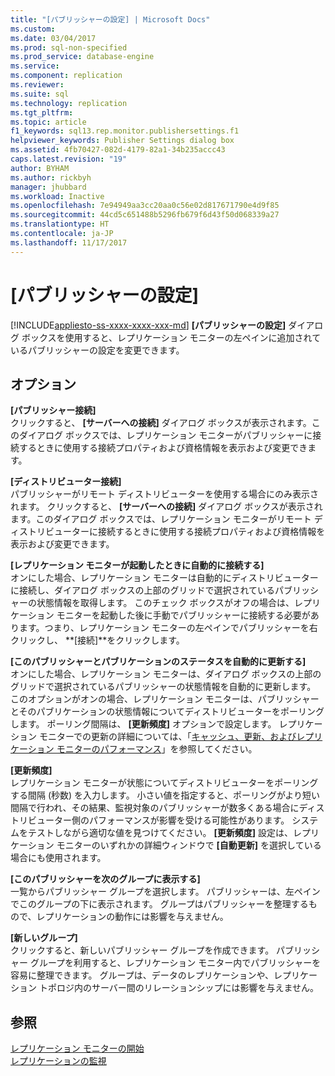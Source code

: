 ```yaml
---
title: "[パブリッシャーの設定] | Microsoft Docs"
ms.custom: 
ms.date: 03/04/2017
ms.prod: sql-non-specified
ms.prod_service: database-engine
ms.service: 
ms.component: replication
ms.reviewer: 
ms.suite: sql
ms.technology: replication
ms.tgt_pltfrm: 
ms.topic: article
f1_keywords: sql13.rep.monitor.publishersettings.f1
helpviewer_keywords: Publisher Settings dialog box
ms.assetid: 4fb70427-082d-4179-82a1-34b235accc43
caps.latest.revision: "19"
author: BYHAM
ms.author: rickbyh
manager: jhubbard
ms.workload: Inactive
ms.openlocfilehash: 7e94949aa3cc20aa0c56e02d817671790e4d9f85
ms.sourcegitcommit: 44cd5c651488b5296fb679f6d43f50d068339a27
ms.translationtype: HT
ms.contentlocale: ja-JP
ms.lasthandoff: 11/17/2017
---
```

# <a name="publisher-settings"></a>[パブリッシャーの設定]
[!INCLUDE[appliesto-ss-xxxx-xxxx-xxx-md](../../includes/appliesto-ss-xxxx-xxxx-xxx-md.md)] **[パブリッシャーの設定]** ダイアログ ボックスを使用すると、レプリケーション モニターの左ペインに追加されているパブリッシャーの設定を変更できます。  
  
## <a name="options"></a>オプション  
 **[パブリッシャー接続]**  
 クリックすると、 **[サーバーへの接続]** ダイアログ ボックスが表示されます。このダイアログ ボックスでは、レプリケーション モニターがパブリッシャーに接続するときに使用する接続プロパティおよび資格情報を表示および変更できます。  
  
 **[ディストリビューター接続]**  
 パブリッシャーがリモート ディストリビューターを使用する場合にのみ表示されます。 クリックすると、 **[サーバーへの接続]** ダイアログ ボックスが表示されます。このダイアログ ボックスでは、レプリケーション モニターがリモート ディストリビューターに接続するときに使用する接続プロパティおよび資格情報を表示および変更できます。  
  
 **[レプリケーション モニターが起動したときに自動的に接続する]**  
 オンにした場合、レプリケーション モニターは自動的にディストリビューターに接続し、ダイアログ ボックスの上部のグリッドで選択されているパブリッシャーの状態情報を取得します。 このチェック ボックスがオフの場合は、レプリケーション モニターを起動した後に手動でパブリッシャーに接続する必要があります。つまり、レプリケーション モニターの左ペインでパブリッシャーを右クリックし、 **[接続]**をクリックします。  
  
 **[このパブリッシャーとパブリケーションのステータスを自動的に更新する]**  
 オンにした場合、レプリケーション モニターは、ダイアログ ボックスの上部のグリッドで選択されているパブリッシャーの状態情報を自動的に更新します。 このオプションがオンの場合、レプリケーション モニターは、パブリッシャーとそのパブリケーションの状態情報についてディストリビューターをポーリングします。 ポーリング間隔は、 **[更新頻度]** オプションで設定します。 レプリケーション モニターでの更新の詳細については、「[キャッシュ、更新、およびレプリケーション モニターのパフォーマンス](../../relational-databases/replication/monitor/caching-refresh-and-replication-monitor-performance.md)」を参照してください。  
  
 **[更新頻度]**  
 レプリケーション モニターが状態についてディストリビューターをポーリングする間隔 (秒数) を入力します。 小さい値を指定すると、ポーリングがより短い間隔で行われ、その結果、監視対象のパブリッシャーが数多くある場合にディストリビューター側のパフォーマンスが影響を受ける可能性があります。 システムをテストしながら適切な値を見つけてください。 **[更新頻度]** 設定は、レプリケーション モニターのいずれかの詳細ウィンドウで **[自動更新]** を選択している場合にも使用されます。  
  
 **[このパブリッシャーを次のグループに表示する]**  
 一覧からパブリッシャー グループを選択します。 パブリッシャーは、左ペインでこのグループの下に表示されます。 グループはパブリッシャーを整理するもので、レプリケーションの動作には影響を与えません。  
  
 **[新しいグループ]**  
 クリックすると、新しいパブリッシャー グループを作成できます。 パブリッシャー グループを利用すると、レプリケーション モニター内でパブリッシャーを容易に整理できます。 グループは、データのレプリケーションや、レプリケーション トポロジ内のサーバー間のリレーションシップには影響を与えません。  
  
## <a name="see-also"></a>参照  
 [レプリケーション モニターの開始](../../relational-databases/replication/monitor/start-the-replication-monitor.md)   
 [レプリケーションの監視](../../relational-databases/replication/monitor/monitoring-replication-overview.md)  
  
  
